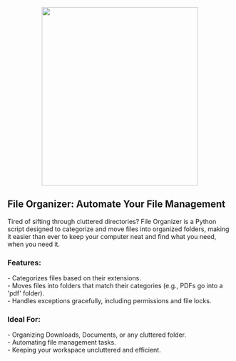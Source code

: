 <p align="center">
<img src="https://github.com/Jayjohn1337/configure-ad/assets/67848718/1e1981b1-ef00-42de-a6c0-a29e1f5e0ad3"
      width = 350
      height = 400 />
</p>


<h2>File Organizer: Automate Your File Management</h2>
<p>Tired of sifting through cluttered directories? File Organizer is a Python script designed to categorize and move files into organized folders, making it easier than ever to keep your computer neat and find what you need, when you need it.</p>

<h3>Features:</h3>
<p>  
- Categorizes files based on their extensions. <br>         
- Moves files into folders that match their categories (e.g., PDFs go into a 'pdf' folder).<br>          
- Handles exceptions gracefully, including permissions and file locks.<br>
</p>
  
<h3>Ideal For:</h3>
<p>
- Organizing Downloads, Documents, or any cluttered folder.<br>          
- Automating file management tasks. <br>         
- Keeping your workspace uncluttered and efficient. <br>          
</p>
